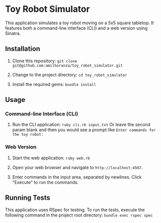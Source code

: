 # Toy Robot Simulator

This application simulates a toy robot moving on a 5x5 square tabletop. It features both a command-line interface (CLI) and a web version using Sinatra.

## Installation

1. Clone this repository:
`git clone git@github.com:amilhoranza/toy_robot_simulator.git`

2. Change to the project directory:
`cd toy_robot_simulator`

3. Install the required gems:
`bundle install`

## Usage

### Command-line Interface (CLI)

1. Run the CLI application:
`ruby cli.rb input.txt` Or leave the second param blank and then you would see a prompt like `Enter commands for the toy robot:`


### Web Version

1. Start the web application:
`ruby web.rb`

2. Open your web browser and navigate to `http://localhost:4567`.

3. Enter commands in the input area, separated by newlines. Click "Execute" to run the commands.

## Running Tests

This application uses RSpec for testing. To run the tests, execute the following command in the project root directory:
`bundle exec rspec spec`
